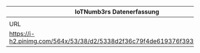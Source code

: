 |IoTNumb3rs Datenerfassung|||||||||||
| ---- | ---- | ---- | ---- | ---- | ---- | ---- | ---- | ---- | ---- | ---- |
||||||||||||
|URL|home_url|filename|device_class|device_count|market_class|market_volume|prognosis_year|publication_year|authorship_class|Dropbox folder|
|https://i-h2.pinimg.com/564x/53/38/d2/5338d2f36c79f4de619376f393f09de2.jpg|https://www.woolet.co/|file6_5338d2f36c79f4de619376f393f09de2.jpg||||||||Pattoho/20181125-2100|
